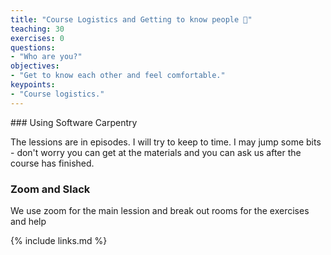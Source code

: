 ```yaml
---
title: "Course Logistics and Getting to know people 🧭"
teaching: 30
exercises: 0
questions:
- "Who are you?"
objectives:
- "Get to know each other and feel comfortable."
keypoints:
- "Course logistics."
---
```


### Using Software Carpentry 

The lessions are in episodes. 
I will try to keep to time. I may jump some bits - don't worry you can get at the materials and you can ask us after the course has finished.


### Zoom and Slack

We use zoom for the main lession and break out rooms for the exercises and help


{% include links.md %}
